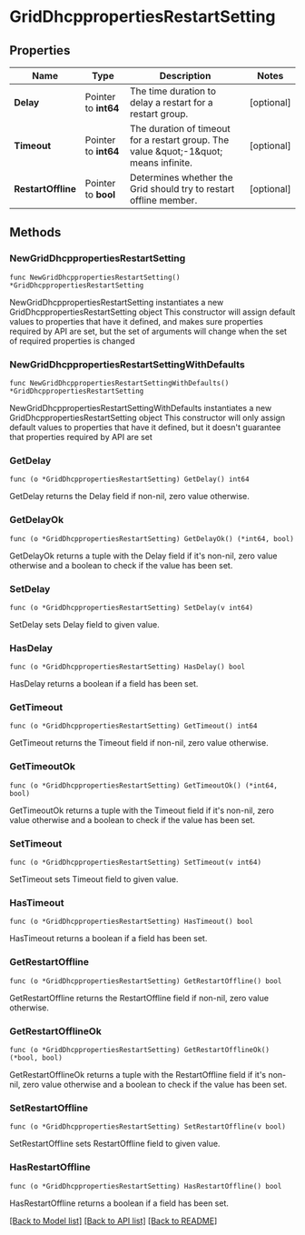 # GridDhcppropertiesRestartSetting

## Properties

Name | Type | Description | Notes
------------ | ------------- | ------------- | -------------
**Delay** | Pointer to **int64** | The time duration to delay a restart for a restart group. | [optional] 
**Timeout** | Pointer to **int64** | The duration of timeout for a restart group. The value \&quot;-1\&quot; means infinite. | [optional] 
**RestartOffline** | Pointer to **bool** | Determines whether the Grid should try to restart offline member. | [optional] 

## Methods

### NewGridDhcppropertiesRestartSetting

`func NewGridDhcppropertiesRestartSetting() *GridDhcppropertiesRestartSetting`

NewGridDhcppropertiesRestartSetting instantiates a new GridDhcppropertiesRestartSetting object
This constructor will assign default values to properties that have it defined,
and makes sure properties required by API are set, but the set of arguments
will change when the set of required properties is changed

### NewGridDhcppropertiesRestartSettingWithDefaults

`func NewGridDhcppropertiesRestartSettingWithDefaults() *GridDhcppropertiesRestartSetting`

NewGridDhcppropertiesRestartSettingWithDefaults instantiates a new GridDhcppropertiesRestartSetting object
This constructor will only assign default values to properties that have it defined,
but it doesn't guarantee that properties required by API are set

### GetDelay

`func (o *GridDhcppropertiesRestartSetting) GetDelay() int64`

GetDelay returns the Delay field if non-nil, zero value otherwise.

### GetDelayOk

`func (o *GridDhcppropertiesRestartSetting) GetDelayOk() (*int64, bool)`

GetDelayOk returns a tuple with the Delay field if it's non-nil, zero value otherwise
and a boolean to check if the value has been set.

### SetDelay

`func (o *GridDhcppropertiesRestartSetting) SetDelay(v int64)`

SetDelay sets Delay field to given value.

### HasDelay

`func (o *GridDhcppropertiesRestartSetting) HasDelay() bool`

HasDelay returns a boolean if a field has been set.

### GetTimeout

`func (o *GridDhcppropertiesRestartSetting) GetTimeout() int64`

GetTimeout returns the Timeout field if non-nil, zero value otherwise.

### GetTimeoutOk

`func (o *GridDhcppropertiesRestartSetting) GetTimeoutOk() (*int64, bool)`

GetTimeoutOk returns a tuple with the Timeout field if it's non-nil, zero value otherwise
and a boolean to check if the value has been set.

### SetTimeout

`func (o *GridDhcppropertiesRestartSetting) SetTimeout(v int64)`

SetTimeout sets Timeout field to given value.

### HasTimeout

`func (o *GridDhcppropertiesRestartSetting) HasTimeout() bool`

HasTimeout returns a boolean if a field has been set.

### GetRestartOffline

`func (o *GridDhcppropertiesRestartSetting) GetRestartOffline() bool`

GetRestartOffline returns the RestartOffline field if non-nil, zero value otherwise.

### GetRestartOfflineOk

`func (o *GridDhcppropertiesRestartSetting) GetRestartOfflineOk() (*bool, bool)`

GetRestartOfflineOk returns a tuple with the RestartOffline field if it's non-nil, zero value otherwise
and a boolean to check if the value has been set.

### SetRestartOffline

`func (o *GridDhcppropertiesRestartSetting) SetRestartOffline(v bool)`

SetRestartOffline sets RestartOffline field to given value.

### HasRestartOffline

`func (o *GridDhcppropertiesRestartSetting) HasRestartOffline() bool`

HasRestartOffline returns a boolean if a field has been set.


[[Back to Model list]](../README.md#documentation-for-models) [[Back to API list]](../README.md#documentation-for-api-endpoints) [[Back to README]](../README.md)


